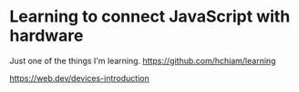 # Learning to connect JavaScript with hardware

Just one of the things I'm learning. https://github.com/hchiam/learning

https://web.dev/devices-introduction
